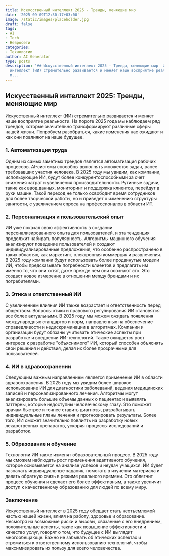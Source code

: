```yaml
---
title: Искусственный интеллект 2025 - Тренды, меняющие мир
date: '2025-09-09T12:30:17+03:00'
image: /static/images/placeholder.jpg
draft: false
tags:
- AI
- Tech
- Нейросети
categories:
- Технологии
author: AI Generator
type: posts
description: '## Искусственный интеллект 2025 - Тренды, меняющие мир  Искусственный
  интеллект (ИИ) стремительно развивается и меняет наше восприятие реальности. На
  п...'
---
```


## Искусственный интеллект 2025: Тренды, меняющие мир

Искусственный интеллект (ИИ) стремительно развивается и меняет наше восприятие реальности. На пороге 2025 года мы наблюдаем ряд трендов, которые значительно трансформируют различные сферы нашей жизни. Попробуем разобраться, какие изменения нас ожидают и как они повлияют на наше будущее.

### 1. Автоматизация труда

Одним из самых заметных трендов является автоматизация рабочих процессов. AI-системы способны выполнять множество задач, ранее требовавших участия человека. В 2025 году мы увидим, как компании, использующие ИИ, будут более конкурентоспособными за счет снижения затрат и увеличения производительности. Рутинные задачи, такие как ввод данных, мониторинг и поддержка клиентов, перейдут в руки машин. Такой переход не только освободит время сотрудников для более творческой работы, но и приведет к изменению структуры занятости, с увеличением спроса на профессионалов в области ИТ.

### 2. Персонализация и пользовательский опыт

ИИ уже показал свою эффективность в создании персонализированного опыта для пользователей, и эта тенденция продолжит набирать популярность. Алгоритмы машинного обучения анализируют поведение пользователей и создают индивидуализированные предложения, что особенно распространено в таких областях, как маркетинг, электронная коммерция и развлечения. В 2025 году компании будут использовать более продвинутые модели ИИ, чтобы предсказывать потребности клиентов и предлагать им именно то, что они хотят, даже прежде чем они осознают это. Это создаст новое измерение в отношении между брендами и их потребителями.

### 3. Этика и ответственный ИИ

С увеличением влияния ИИ также возрастает и ответственность перед обществом. Вопросы этики и правового регулирования ИИ становятся все более актуальными. В 2025 году мы можем ожидать появления международных стандартов и норм, направленных на обеспечение справедливости и недискриминации в алгоритмах. Компании и организации будут обязаны учитывать этические аспекты при разработке и внедрении ИИ-технологий. Также ожидается рост интереса к разработке "объяснимого" ИИ, который способен объяснять свои решения и действия, делая их более прозрачными для пользователей.

### 4. ИИ в здравоохранении

Следующим важным направлением является применение ИИ в области здравоохранения. В 2025 году мы увидим более широкое использование ИИ для диагностики заболеваний, ведения медицинских записей и персонализированного лечения. Алгоритмы могут анализировать большие объемы данных о пациентах и выявлять паттерны, которые недоступны человеческому глазу. Это поможет врачам быстрее и точнее ставить диагнозы, разрабатывать индивидуальные планы лечения и прогнозировать результаты. Более того, ИИ сможет значительно повлиять на разработку новых лекарственных препаратов, ускоряя процессы исследований и разработок.

### 5. Образование и обучение

Технологии ИИ также изменят образовательный процесс. В 2025 году мы сможем наблюдать рост применения адаптивного обучения, которое основывается на анализе успехов и неудач учащихся. ИИ будет назначать индивидуальные задания, помогать в изучении материала и давать обратную связь в режиме реального времени. Это облегчит процесс обучения и сделает его более эффективным, а также увеличит доступ к качественному образованию для людей по всему миру.

### Заключение

Искусственный интеллект в 2025 году обещает стать неотъемлемой частью нашей жизни, влияя на работу, здоровье и образование. Несмотря на возможные риски и вызовы, связанные с его внедрением, положительные аспекты, такие как повышение эффективности и качество услуг, говорят о том, что будущее с ИИ выглядит многообещающе. Важно не забывать об этических аспектах и стремиться к ответственному использованию технологий, чтобы максимизировать их пользу для всего человечества.
